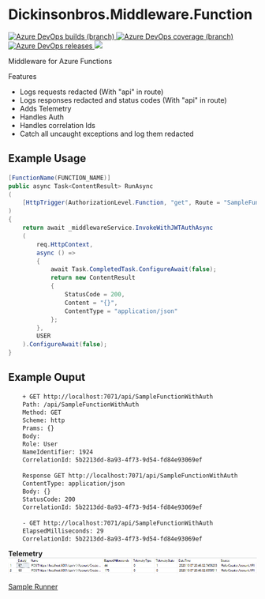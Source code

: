 # Dickinsonbros.Middleware.Function
<a href="https://dev.azure.com/marksamdickinson/dickinsonbros/_build/latest?definitionId=84&amp;branchName=master"> <img alt="Azure DevOps builds (branch)" src="https://img.shields.io/azure-devops/build/marksamdickinson/DickinsonBros/84/master"> </a> <a href="https://dev.azure.com/marksamdickinson/dickinsonbros/_build/latest?definitionId=84&amp;branchName=master"> <img alt="Azure DevOps coverage (branch)" src="https://img.shields.io/azure-devops/coverage/marksamdickinson/dickinsonbros/84/master"> </a><a href="https://dev.azure.com/marksamdickinson/DickinsonBros/_release?_a=releases&view=mine&definitionId=37"> <img alt="Azure DevOps releases" src="https://img.shields.io/azure-devops/release/marksamdickinson/b5a46403-83bb-4d18-987f-81b0483ef43e/37/38"> </a><a href="https://www.nuget.org/packages/DickinsonBros.Middleware.Function/"><img src="https://img.shields.io/nuget/v/DickinsonBros.Middleware.Function"></a>

Middleware for Azure Functions

Features

* Logs requests redacted (With "api" in route)
* Logs responses redacted and status codes (With "api" in route)
* Adds Telemetry
* Handles Auth
* Handles correlation Ids
* Catch all uncaught exceptions and log them redacted

<h2>Example Usage</h2>

```csharp
[FunctionName(FUNCTION_NAME)]
public async Task<ContentResult> RunAsync
(
    [HttpTrigger(AuthorizationLevel.Function, "get", Route = "SampleFunctionWithAuth")] HttpRequest req
)
{
    return await _middlewareService.InvokeWithJWTAuthAsync
    (
        req.HttpContext,
        async () =>
        {
            await Task.CompletedTask.ConfigureAwait(false);
            return new ContentResult
            {
                StatusCode = 200,
                Content = "{}",
                ContentType = "application/json"
            };
        },
        USER
    ).ConfigureAwait(false);
}
```  
  
<h2>Example Ouput</h2>

        + GET http://localhost:7071/api/SampleFunctionWithAuth
        Path: /api/SampleFunctionWithAuth
        Method: GET
        Scheme: http
        Prams: {}
        Body:
        Role: User
        NameIdentifier: 1924
        CorrelationId: 5b2213dd-8a93-4f73-9d54-fd84e93069ef

        Response GET http://localhost:7071/api/SampleFunctionWithAuth
        ContentType: application/json
        Body: {}
        StatusCode: 200
        CorrelationId: 5b2213dd-8a93-4f73-9d54-fd84e93069ef

        - GET http://localhost:7071/api/SampleFunctionWithAuth
        ElapsedMilliseconds: 29
        CorrelationId: 5b2213dd-8a93-4f73-9d54-fd84e93069ef

<b>Telemetry</b>
![Alt text](https://raw.githubusercontent.com/msdickinson/DickinsonBros.Middleware.Function/develop/MiddlewareTelemetry.PNG)

[Sample Runner](https://github.com/msdickinson/DickinsonBros.Middleware.Function/tree/master/DickinsonBros.Middleware.Function.Runner)
